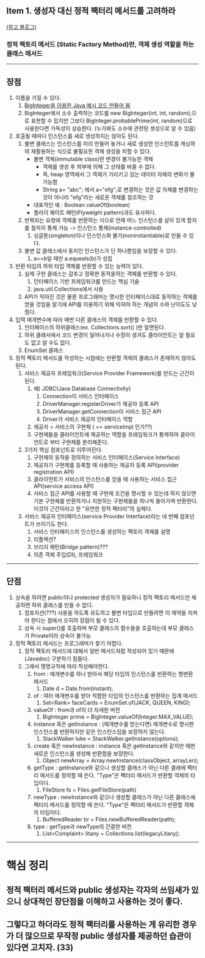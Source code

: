 ## Item 1. 생성자 대신 정적 팩터리 메서드를 고려하라
[(참고 블로그)](https://velog.io/@lychee/%EC%9D%B4%ED%8E%99%ED%8B%B0%EB%B8%8C-%EC%9E%90%EB%B0%94-%EC%95%84%EC%9D%B4%ED%85%9C-1.-%EC%83%9D%EC%84%B1%EC%9E%90-%EB%8C%80%EC%8B%A0-%EC%A0%95%EC%A0%81-%ED%8C%A9%ED%84%B0%EB%A6%AC-%EB%A9%94%EC%84%9C%EB%93%9C%EB%A5%BC-%EA%B3%A0%EB%A0%A4%ED%95%98%EB%9D%BC)

### 정적 팩토리 메서드 (Static Factory Method)란, 객체 생성 역할을 하는 클래스 메서드

---
## 장점
1. 이름을 가질 수 있다.
   1. [BigInteger을 이용한 Java 예시 코드 만들어 봄](java_code/01_static_factory_method.java)
   2. BigInteger에서 소수 출력하는 코드를 new BigInteger(int, int, random);으로 표현할 수 있지만 그보다 BigInteger.probablePrime(int, random)으로 사용한다면 가독성이 상승한다. (누가봐도 소수에 관련된 생성으로 알 수 있음)
2. 호출될 때마다 인스턴스를 새로 생성하지는 않아도 된다.
   1. 불변 클래스는 인스턴스를 미리 만들어 놓거나 새로 생성한 인스턴트를 캐싱하여 재활용하는 식으로 불필요한 객체 생성을 피할 수 있다.
      - 불변 객체(immutable class)란 변경이 불가능한 객체
        - 객체를 생성 후 외부에 의해 그 상태를 바꿀 수 없다.
        - 즉, heap 영역에서 그 객체가 가리키고 있는 데이터 자체의 변화가 불가능함
        - String a= "abc"; 에서 a="efg";로 변경하는 것은 값 자체를 변경하는 것이 아니라 "efg"라는 새로운 객체를 참조하는 것
      - 대표적인 예 : Boolean.valueOf(boolean)
      - 플라이 웨이트 패턴(Flyweight pattern)과도 유사하다.
   2. 반복되는 요청에 객체를 반환하는 식으로 언제 어느 인스턴스를 살아 있게 할지를 철저히 통제 가능 -> 인스턴스 통제(instance-controlled)
      1. 싱글톤(singleton)이나 인스턴스화 불가(noninstantiable)로 만들 수 있다.
   3. 불변 값 클래스에서 동치인 인스턴스가 단 하나뿐임을 보장할 수 있다.
      1. a==b일 때만 a.equeals(b)가 성립
3. 반환 타입의 하위 타입 객체를 반환할 수 있는 능력이 있다.
   1. 실제 구현 클래스는 감추고 정확한 동작을하는 객체를 반환할 수 있다.
      1. 인터페이스 기반 프레임워크를 만드는 핵심 기술
      2. java.util.Collections에서 사용
   2. API가 작아진 것은 물론 프로그래머는 명시한 인터페이스대로 동작하는 객체를 얻을 것임을 알기에 API를 이용하기 위해 익혀야 하는 개념의 수와 난이도도 낮췄다.
4. 입력 매개변수에 따라 매번 다른 클래스의 객체를 반환할 수 있다.
   1. 인터페이스의 하위클래스(ex. Collections.sort() )만 알면된다.
   2. 하위 클래서에서 코드 변경이 일어나거나 수정이 생겨도 클라이언트는 알 필요도 없고 알 수도 없다.
   3. EnumSet 클래스
5. 정적 팩토리 메서드를 작성하는 시점에는 반환할 객체의 클래스가 존재하지 않아도 된다.
   1. 서비스 제공자 프레임워크(Service Provider Framework)를 만드는 근간이 된다.
      1. 예) JDBC(Java Database Connectivity) 
         1. Connection이 서비스 인터페이스
         2. DriverManager.registerDriver가 제공자 등록 API
         3. DriverManager.getConnection이 서비스 접근 API
         4. Driver가 서비스 제공자 인터페이스 역할
      2. 제공자 = 서비스의 구현체 ( == serviceImpl 인가??)
      3. 구현체들을 클라이언트에 제공하는 역할을 프레임워크가 통제하여 클라이언트로 부터 구현체를 분리해준다.
   2. 3가지 핵심 컴포넌트로 이루어진다.
      1. 구현체의 동작을 정의하는 서비스 인터페이스(Service Interface)
      2. 제공자가 구현체를 등록할 때 사용하는 제공자 등록 API(provider registration API)
      3. 클라이언트가 서비스의 인스턴스를 얻을 때 사용하는 서비스 접근 API(service access API)
      4. 서비스 접근 API를 사용할 때 구현체 조건을 명시할 수 있는데 하지 않으면 기본 구현체를 반환하거나 지원하는 구현체들을 하나씩 돌아가며 반환한다. 이것이 근간이라고 한 "유연한 정적 팩터리"의 실체다.
   3. 서비스 제공자 인터페이스(service Provider Interface)라는 네 번째 컴포넌트가 쓰이기도 한다.
      1. 서비스 인터페이스의 인스턴스를 생성하는 팩토리 객체를 설명
      2. 리플렉션?
      3. 브리지 패턴(Bridge pattern)???
      4. 의존 객체 주입(DI), 프레임워크

---
## 단점
1. 상속을 하려면 public이나 protected 생성자가 필요하니 정적 팩토리 메서드만 제공하면 하위 클래스를 만들 수 없다.
   1. 컴포지션(???) 사용을 하도록 유도하고 불변 타입으로 만들려면 이 제약을 지켜야 한다는 점에서 오히려 장점이 될 수 있다.
   2. 상속 시 super()를 호출하며 부모 클래스의 함수들을 호출하는데 부모 클래스가 Private이라 상속이 불가능
2. 정적 팩토리 메서드는 프로그래머가 찾기 어렵다.
   1. 정적 팩토리 메서드에 대해서 일반 메서드처럼 작성되어 있기 때문에(Javadoc) 구분하기 힘들다.
   2. 그래서 명명규칙에 따라 작성해야한다.
      1. from : 매개변수를 하나 받아서 해당 타입의 인스턴스를 반환하는 형변환 메서드
         1. Date d = Date.from(instant);
      2. of : 여러 매개변수를 받아 적합한 타입의 인스턴스를 반환하는 집계 메서드
         1. Set\<Rank> faceCards = EnumSet.of(JACK, QUEEN, KING);
      3. valueOf : from과 of의 더 자세한 버전
         1. BigInteger prime = BigInteger.valueOf(Integer.MAX_VALUE);
      4. instance 혹은 getInstance : (매개변수를 받는다면) 매개변수로 명시한 인스턴스를 반환하지만 같은 인스턴스임을 보장하지 않는다.
         1. StackWalker luke = StackWalker.getInstance(options);
      5. create 혹은 newInstance : instance 혹은 getInstance와 같지만 매번 새로운 인스턴스를 생성해 반환함을 보장한다.
         1. Object newArray = Array.newInstance(classObject, arrayLen);
      6. getType : getInstance와 같으나 생성할 클래스가 아닌 다른 클래에 팩터리 메서드를 정의할 때 쓴다. "Type"은 팩터리 메서드가 반환할 객체의 타입이다.
         1. FileStore fs = Files.getFileStore(path)
      7. newType : newInstance와 같으나 생성할 클래스가 아닌 다른 클래스에 팩터리 메서드를 정의할 때 쓴다. "Type"은 팩터리 메서드가 반환할 객체의 타입이다.
         1. BufferedReader br = Files.newBufferedReader(path);
      8. type : getType과 newType의 간결한 버전
         1. List\<Complaint> litany = Collections.list(legacyLitany);

---
# 핵심 정리
## 정적 팩터리 메서드와 public 생성자는 각자의 쓰임새가 있으니 상대적인 장단점을 이해하고 사용하는 것이 좋다.

## 그렇다고 하더라도 정적 팩터리를 사용하는 게 유리한 경우가 더 많으므로 무작정 public 생성자를 제공하던 습관이 있다면 고치자. (33)

